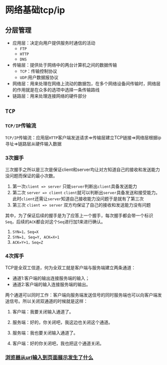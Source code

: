 # 网络基础tcp/ip

## 分层管理
- 应用层：决定向用户提供服务时通信的活动
    - `FTP`
    - `HTTP`
    - `DNS`
- 传输层：提供处于网络中的两台计算机之间的数据传输
    - `TCP`：传输控制协议
    - `UDP`:用户数据报协议
- 网络层：用来处理在网络上流动的数据包，在多个网络设备间传输时，网络层的作用就是在众多的选项中选择一条传输路线
- 链路层：用来处理连接网络的硬件部分

## `TCP`

### `TCP/IP`传输流
`TCP/IP`传输流：应用层`HTTP`客户端发送请求=>传输层建立TCP链接=>网络层根据ip寻址=>链路层从硬件输入数据

### 3次握手
三次握手之所以是三次是保证client和server均让对方知道自己的接收和发送能力没问题而保证的最小次数。

1. 第一次`client => server` 只能`server`判断出`client`具备发送能力
2. 第二次 `server => client` `client`就可以判断出`server`具备发送和接受能力。此时`client`还需让`server`知道自己接收能力没问题于是就有了第三次
3. 第三次 `client => server` 双方均保证了自己的接收和发送能力没有问题

其中，为了保证后续的握手是为了应答上一个握手，每次握手都会带一个标识 `Seq`，后续的`ACK`都会对这个`Seq`进行加1来进行确认。
1. `SYN=1，Seq=X`
2. `SYN=1, Seq=Y, ACK=X+1`
3. `ACK=Y+1，Seq=Z`

### 4次挥手
TCP是全双工信道，何为全双工就是客户端与服务端建立两条通道：
- 通道1:客户端的输出连接服务端的输入；
- 通道2:客户端的输入连接服务端的输出。

两个通道可以同时工作：客户端向服务端发送信号的同时服务端也可以向客户端发送信号。所以关闭双通道的时候就是这样：
1. 客户端：我要关闭输入通道了。
2. 服务端：好的，你关闭吧，我这边也关闭这个通道。

3. 服务端：我也要关闭输入通道了。
4. 客户端：好的你关闭吧，我也把这个通道关闭。

### [浏览器从url输入到页面展示发生了什么](../浏览器设备/关键渲染路径.html#浏览器从输入url到页面展示-中间发生了什么)

